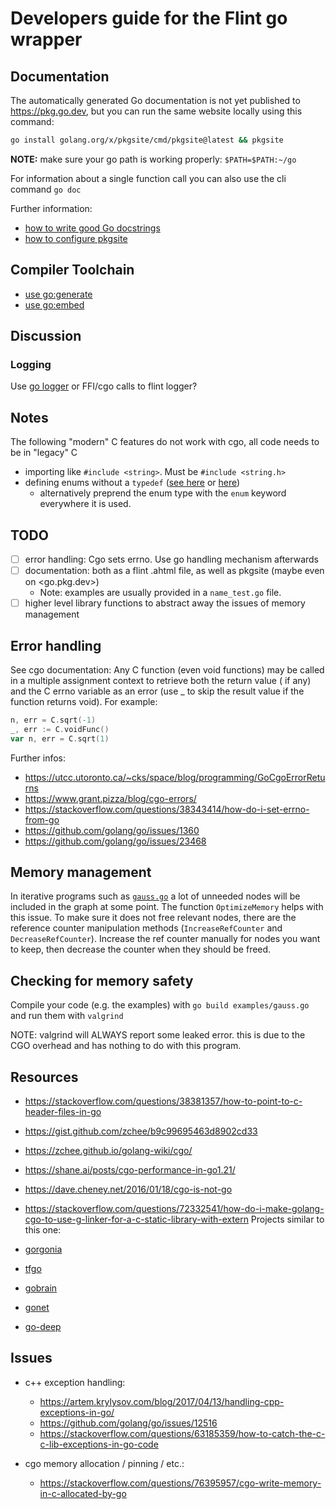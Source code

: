 # Developers guide for the Flint go wrapper

## Documentation

The automatically generated Go documentation is not yet published to <https://pkg.go.dev>,
but you can run the same website locally using this command:

```bash
go install golang.org/x/pkgsite/cmd/pkgsite@latest && pkgsite
```

**NOTE:** make sure your go path is working properly: `$PATH=$PATH:~/go`

For information about a single function call you can also use the cli command `go doc`

Further information:

- [how to write good Go docstrings](https://tip.golang.org/doc/comment)
- [how to configure pkgsite](https://pkg.go.dev/golang.org/x/pkgsite/cmd/pkgsite)

## Compiler Toolchain

- [use go:generate](https://blog.carlmjohnson.net/post/2016-11-27-how-to-use-go-generate/)
- [use go:embed](https://blog.carlmjohnson.net/post/2021/how-to-use-go-embed/)

## Discussion

### Logging

Use [go logger](https://pkg.go.dev/log) or FFI/cgo calls to flint logger?

## Notes

The following "modern" C features do not work with cgo, all code needs to be in "legacy" C

- importing like `#include <string>`. Must be `#include <string.h>`
- defining enums without
  a `typedef` ([see here](https://stackoverflow.com/questions/34323130/the-importance-of-c-enumeration-typedef-enum)
  or [here](https://stackoverflow.com/questions/1102542/how-to-define-an-enumerated-type-enum-in-c))
    - alternatively preprend the enum type with the `enum` keyword everywhere it is used.

## TODO

- [ ] error handling: Cgo sets errno. Use go handling mechanism afterwards
- [ ] documentation: both as a flint .ahtml file, as well as pkgsite (maybe even on <go.pkg.dev>)
    - Note: examples are usually provided in a `name_test.go` file.
- [ ] higher level library functions to abstract away the issues of memory management

## Error handling

See cgo documentation:
Any C function (even void functions) may be called in a multiple assignment context to retrieve both the return value (
if any) and the C errno variable as an error (use _ to skip the result value if the function returns void). For example:

```go
n, err = C.sqrt(-1)
_, err := C.voidFunc()
var n, err = C.sqrt(1)
```

Further infos:

- <https://utcc.utoronto.ca/~cks/space/blog/programming/GoCgoErrorReturns>
- <https://www.grant.pizza/blog/cgo-errors/>
- <https://stackoverflow.com/questions/38343414/how-do-i-set-errno-from-go>
- <https://github.com/golang/go/issues/1360>
- <https://github.com/golang/go/issues/23468>

## Memory management

In iterative programs such as [`gauss.go`](./examples/gauss.go) a lot of unneeded nodes will be included in the graph at
some point.
The function `OptimizeMemory` helps with this issue.
To make sure it does not free relevant nodes, there are the reference counter manipulation methods (`IncreaseRefCounter`
and `DecreaseRefCounter`).
Increase the ref counter manually for nodes you want to keep, then decrease the counter when they should be freed.

## Checking for memory safety

Compile your code (e.g. the examples) with `go build examples/gauss.go` and run them with `valgrind`

NOTE: valgrind will ALWAYS report some leaked error. this is due to the CGO overhead and has nothing to do with this
program.

## Resources

- <https://stackoverflow.com/questions/38381357/how-to-point-to-c-header-files-in-go>
- <https://gist.github.com/zchee/b9c99695463d8902cd33>
- <https://zchee.github.io/golang-wiki/cgo/>
- <https://shane.ai/posts/cgo-performance-in-go1.21/>
- <https://dave.cheney.net/2016/01/18/cgo-is-not-go>
- <https://stackoverflow.com/questions/72332541/how-do-i-make-golang-cgo-to-use-g-linker-for-a-c-static-library-with-extern>
  Projects similar to this one:

- [gorgonia](https://github.com/gorgonia/gorgonia)
- [tfgo](https://github.com/galeone/tfgo)
- [gobrain](https://github.com/goml/gobrain)
- [gonet](https://github.com/dathoangnd/gonet)
- [go-deep](https://github.com/patrikeh/go-deep)

## Issues

- c++ exception handling:
    - <https://artem.krylysov.com/blog/2017/04/13/handling-cpp-exceptions-in-go/>
    - <https://github.com/golang/go/issues/12516>
    - <https://stackoverflow.com/questions/63185359/how-to-catch-the-c-c-lib-exceptions-in-go-code>

- cgo memory allocation / pinning / etc.:
    - <https://stackoverflow.com/questions/76395957/cgo-write-memory-in-c-allocated-by-go>